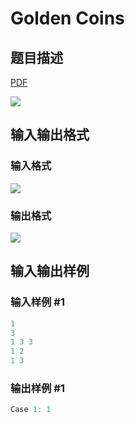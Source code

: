 # Golden Coins

## 题目描述

[problemUrl]: https://uva.onlinejudge.org/index.php?option=com_onlinejudge&Itemid=8&category=866&page=show_problem&problem=4987

[PDF](https://uva.onlinejudge.org/external/130/p13089.pdf)

![](https://cdn.luogu.com.cn/upload/vjudge_pic/UVA13089/7fded45a318b5bb1546f260def7d4845c196c689.png)

## 输入输出格式

### 输入格式

![](https://cdn.luogu.com.cn/upload/vjudge_pic/UVA13089/9384d7ffb728509b1646b4243779616a84659134.png)

### 输出格式

![](https://cdn.luogu.com.cn/upload/vjudge_pic/UVA13089/41f00e98f6a46b9ced31dcc31285c43cc4d932b7.png)

## 输入输出样例

### 输入样例 #1

```cpp
1
3
1 3 3
1 2
1 3
```


### 输出样例 #1

```cpp
Case 1: 1
```


